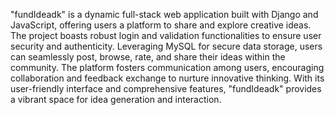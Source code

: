 "fundIdeadk" is a dynamic full-stack web application built with Django and JavaScript, offering users a platform to share and explore creative ideas. The project boasts robust login and validation functionalities to ensure user security and authenticity. Leveraging MySQL for secure data storage, users can seamlessly post, browse, rate, and share their ideas within the community. The platform fosters communication among users, encouraging collaboration and feedback exchange to nurture innovative thinking. With its user-friendly interface and comprehensive features, "fundIdeadk" provides a vibrant space for idea generation and interaction.
